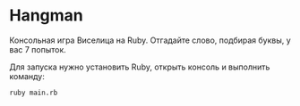 # Hangman

Консольная игра Виселица на Ruby. 
Отгадайте слово, подбирая буквы, у вас 7 попыток.

Для запуска нужно установить Ruby, открыть консоль и выполнить команду:
```
ruby main.rb
```

